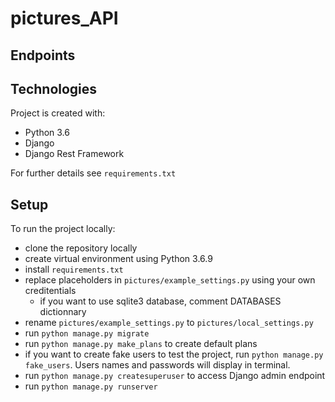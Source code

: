 # pictures_API

## Endpoints


## Technologies
Project is created with:
* Python 3.6
* Django 
* Django Rest Framework

For further details see `requirements.txt`

## Setup
To run the project locally:
* clone the repository locally
* create virtual environment using Python 3.6.9
* install `requirements.txt`
* replace placeholders in `pictures/example_settings.py` using your own creditentials
  * if you want to use sqlite3 database, comment DATABASES dictionnary
* rename `pictures/example_settings.py` to `pictures/local_settings.py` 
* run `python manage.py migrate`
* run `python manage.py make_plans` to create default plans
* if you want to create fake users to test the project, run `python manage.py fake_users`. Users names and passwords will display in terminal.
* run `python manage.py createsuperuser` to access Django admin endpoint
* run `python manage.py runserver`
